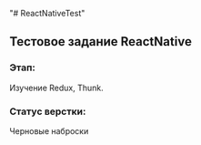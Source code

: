 "# ReactNativeTest" 

## Тестовое задание ReactNative

### Этап: 
Изучение Redux, Thunk.

### Статус верстки:
Черновые наброски


